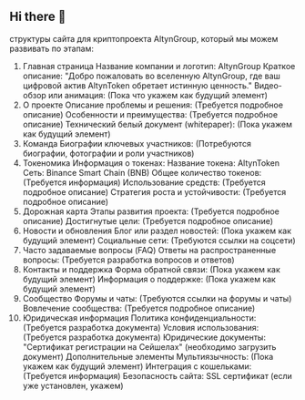 ## Hi there 👋

<!--

**Here are some ideas to get you started:**

🙋‍♀️ A short introduction - what is your organization all about?
🌈 Contribution guidelines - how can the community get involved?
👩‍💻 Useful resources - where can the community find your docs? Is there anything else the community should know?
🍿 Fun facts - what does your team eat for breakfast?
🧙 Remember, you can do mighty things with the power of [Markdown](https://docs.github.com/github/writing-on-github/getting-started-with-writing-and-formatting-on-github/basic-writing-and-formatting-syntax)
-->
структуры сайта для криптопроекта AltynGroup, который мы можем развивать по этапам:

1. Главная страница
Название компании и логотип: AltynGroup
Краткое описание: "Добро пожаловать во вселенную AltynGroup, где ваш цифровой актив AltynToken обретает истинную ценность."
Видео-обзор или анимация: (Пока что укажем как будущий элемент)
2. О проекте
Описание проблемы и решения: (Требуется подробное описание)
Особенности и преимущества: (Требуется подробное описание)
Технический белый документ (whitepaper): (Пока укажем как будущий элемент)
3. Команда
Биографии ключевых участников: (Потребуются биографии, фотографии и роли участников)
4. Токеномика
Информация о токенах:
Название токена: AltynToken
Сеть: Binance Smart Chain (BNB)
Общее количество токенов: (Требуется информация)
Использование средств: (Требуется подробное описание)
Стратегия роста и устойчивости: (Требуется подробное описание)
5. Дорожная карта
Этапы развития проекта: (Требуется подробное описание)
Достигнутые цели: (Требуется подробное описание)
6. Новости и обновления
Блог или раздел новостей: (Пока укажем как будущий элемент)
Социальные сети: (Требуются ссылки на соцсети)
7. Часто задаваемые вопросы (FAQ)
Ответы на распространенные вопросы: (Требуется разработка вопросов и ответов)
8. Контакты и поддержка
Форма обратной связи: (Пока укажем как будущий элемент)
Информация о поддержке: (Пока укажем как будущий элемент)
9. Сообщество
Форумы и чаты: (Требуются ссылки на форумы и чаты)
Вовлечение сообщества: (Требуется подробное описание)
10. Юридическая информация
Политика конфиденциальности: (Требуется разработка документа)
Условия использования: (Требуется разработка документа)
Юридические документы: "Сертификат регистрации на Сейшелах" (необходимо загрузить документ)
Дополнительные элементы
Мультиязычность: (Пока укажем как будущий элемент)
Интеграция с кошельками: (Требуется информация)
Безопасность сайта: SSL сертификат (если уже установлен, укажем)
